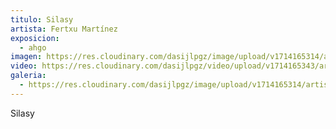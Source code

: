 ```yaml
---
titulo: Silasy
artista: Fertxu Martínez
exposicion:
  - ahgo
imagen: https://res.cloudinary.com/dasijlpgz/image/upload/v1714165314/artistas/Fertxu%20Mart%C3%ADnez%20-%20Expo%20en%20Santurtxi/Silasy/ENIM8564.jpg
video: https://res.cloudinary.com/dasijlpgz/video/upload/v1714165343/artistas/Fertxu%20Mart%C3%ADnez%20-%20Expo%20en%20Santurtxi/Silasy/Sin_t%C3%ADtulo_1.mp4
galeria:
  - https://res.cloudinary.com/dasijlpgz/image/upload/v1714165314/artistas/Fertxu%20Mart%C3%ADnez%20-%20Expo%20en%20Santurtxi/Silasy/ENIM8564.jpg
---
```

Silasy
